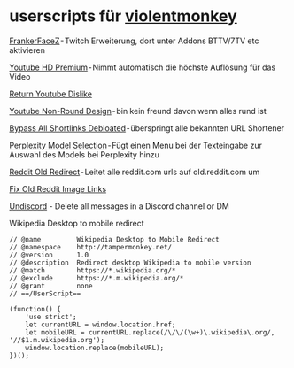 # userscripts für [violentmonkey](https://violentmonkey.github.io/)

[FrankerFaceZ](https://www.frankerfacez.com/) - Twitch Erweiterung, dort unter Addons BTTV/7TV etc aktivieren

[Youtube HD Premium](https://greasyfork.org/en/scripts/498145-youtube-hd-premium) - Nimmt automatisch die höchste Auflösung für das Video

[Return Youtube Dislike](https://www.returnyoutubedislike.com/)

[Youtube Non-Round Design](https://greasyfork.org/en/scripts/453802-youtube-non-rounded-design) - bin kein freund davon wenn alles rund ist

[Bypass All Shortlinks Debloated](https://codeberg.org/Amm0ni4/bypass-all-shortlinks-debloated) - überspringt alle bekannten URL Shortener

[Perplexity Model Selection](https://greasyfork.org/en/scripts/490634-perplexity-model-selection) - Fügt einen Menu bei der Texteingabe zur Auswahl des Models bei Perplexity hinzu

[Reddit Old Redirect](https://greasyfork.org/en/scripts/471477-reddit-old-redirect) - Leitet alle reddit.com urls auf old.reddit.com um

[Fix Old Reddit Image Links](https://github.com/abdurazaaqmohammed/userscripts?tab=readme-ov-file#fix-old-reddit-image-links)

[Undiscord](https://github.com/victornpb/undiscord) - Delete all messages in a Discord channel or DM


Wikipedia Desktop to mobile redirect

```// ==UserScript==
// @name         Wikipedia Desktop to Mobile Redirect
// @namespace    http://tampermonkey.net/
// @version      1.0
// @description  Redirect desktop Wikipedia to mobile version
// @match        https://*.wikipedia.org/*
// @exclude      https://*.m.wikipedia.org/*
// @grant        none
// ==/UserScript==

(function() {
    'use strict';
    let currentURL = window.location.href;
    let mobileURL = currentURL.replace(/\/\/(\w+)\.wikipedia\.org/, '//$1.m.wikipedia.org');
    window.location.replace(mobileURL);
})();
